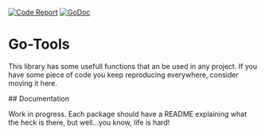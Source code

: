 [![Code Report](https://goreportcard.com/badge/github.com/astropay/go-tools)](https://goreportcard.com/report/github.com/astropay/go-tools)
[![GoDoc](https://godoc.org/github.com/astropay/go-tools?status.svg)](http://godoc.org/github.com/astropay/go-tools)

# Go-Tools

This library has some usefull functions that an be used in any project. If you have some piece of code you keep
reproducing everywhere, consider moving it here.

## Documentation

Work in progress. Each package should have a README explaining what the heck is there, but well...you know, life is hard!